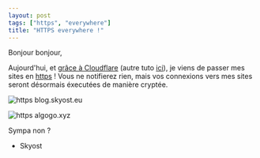 ```yaml
---
layout: post
tags: ["https", "everywhere"]
title: "HTTPS everywhere !"
---
```


Bonjour bonjour,

Aujourd'hui, et [grâce à Cloudflare](https://www.techrevolutions.fr/votre-site-en-https-en-3-minutes-grace-a-cloudflare) (autre tuto [ici](https://blog.cloudflare.com/easiest-ssl-ever-now-included-automatically-w/)), je viens de passer mes sites en [https](http://stackoverflow.com/questions/6241991/how-exactly-https-ssl-works) ! Vous ne notifierez rien, mais vos connexions vers mes sites seront désormais éxecutées de manière cryptée.

![https blog.skyost.eu](https://imgur.com/VJfOMvA.png)

![https algogo.xyz](https://imgur.com/mv1YnGO.png)

Sympa non ?<br />
- Skyost